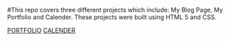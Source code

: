#This repo covers three different projects which include:
My Blog Page, My Portfolio and Calender.
These projects were built using HTML 5 and CSS.

[PORTFOLIO](https://kwagei.github.io/week-two-evaluation-kanmuteh1/MY-PORTFOLIO)
[CALENDER](https://kwagei.github.io/week-two-evaluation-kanmuteh1/CALENDAR)
